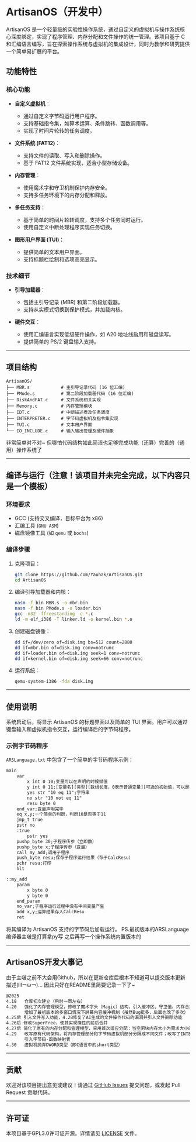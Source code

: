 # ArtisanOS（开发中）

ArtisanOS 是一个轻量级的实验性操作系统，通过自定义的虚拟机与操作系统核心深度绑定，实现了程序管理、内存分配和文件操作的统一管理。该项目基于 C 和汇编语言编写，旨在探索操作系统与虚拟机的集成设计，同时为教学和研究提供一个简单易扩展的平台。

## 功能特性

### 核心功能
- **自定义虚拟机**：
  - 通过自定义字节码运行用户程序。
  - 支持基础指令集，如算术运算、条件跳转、函数调用等。
  - 实现了时间片轮转的任务调度。

- **文件系统 (FAT12)**：
  - 支持文件的读取、写入和删除操作。
  - 基于 FAT12 文件系统实现，适合小型存储设备。

- **内存管理**：
  - 使用魔术字和守卫机制保护内存安全。
  - 支持多任务环境下的内存分配和释放。

- **多任务支持**：
  - 基于简单的时间片轮转调度，支持多个任务同时运行。
  - 使用自定义中断处理程序实现任务切换。

- **图形用户界面 (TUI)**：
  - 提供简单的文本用户界面。
  - 支持标题栏绘制和选项高亮显示。

### 技术细节
- **引导加载器**：
  - 包括主引导记录 (MBR) 和第二阶段加载器。
  - 支持从实模式切换到保护模式，并加载内核。

- **硬件交互**：
  - 使用汇编语言实现低级硬件操作，如 A20 地址线启用和磁盘读写。
  - 提供简单的 PS/2 键盘输入支持。

---

## 项目结构

```
ArtisanOS/
├── MBR.s            # 主引导记录代码 (16 位汇编)
├── PMode.s          # 第二阶段加载器代码 (16 位汇编)
├── DiskAndFAT.c     # 文件系统相关实现
├── Memory.c         # 内存管理模块
├── IDT.c            # 中断描述表及任务调度
├── INTERPRETER.c    # 字节码虚拟机及指令集实现
├── TUI.c            # 文本用户界面
└── IO_INCLUDE.c     # 输入输出管理及硬件抽象
```
非常简单对不对~
但哪怕代码结构如此简洁也足够完成功能（还算）完善的（通用）操作系统了

---

## 编译与运行（注意！该项目并未完全完成，以下内容只是一个模板）

### 环境要求
- GCC (支持交叉编译，目标平台为 x86)
- 汇编工具 (`GNU ASM`)
- 磁盘镜像工具 (如 `qemu` 或 `bochs`)

### 编译步骤
1. 克隆项目：
   ```bash
   git clone https://github.com/Yauhak/ArtisanOS.git
   cd ArtisanOS
   ```

2. 编译引导加载器和内核：
   ```bash
   nasm -f bin MBR.s -o mbr.bin
   nasm -f bin PMode.s -o loader.bin
   gcc -m32 -ffreestanding -c *.c
   ld -m elf_i386 -T linker.ld -o kernel.bin *.o
   ```

3. 创建磁盘镜像：
   ```bash
   dd if=/dev/zero of=disk.img bs=512 count=2880
   dd if=mbr.bin of=disk.img conv=notrunc
   dd if=loader.bin of=disk.img seek=1 conv=notrunc
   dd if=kernel.bin of=disk.img seek=66 conv=notrunc
   ```

4. 运行系统：
   ```bash
   qemu-system-i386 -fda disk.img
   ```

---

## 使用说明

系统启动后，将显示 ArtisanOS 的标题界面以及简单的 TUI 界面。用户可以通过键盘输入和虚拟机指令交互，运行编译后的字节码程序。

### 示例字节码程序
`ARSLanguage.txt` 中包含了一个简单的字节码程序示例：
```txt
main
	var
		x int 0 10;变量可以在声明的时候赋值
		y int 0 11;[变量名][类型][数组长度，0表示普通变量][可选的初始值，可以是列表]
		yes str "10 eq 11";字符串
		no str "10 not eq 11"
		resu byte 0
	end_var;变量声明完毕
	eq x,y;一个简单的判断，判断10是否等于11
	jmp_t true
	pstr no
	:true
		pstr yes
	pushp_byte 30;子程序传参（立即数）
	pushp_byte x;子程序传参（变量）
	call my_add;调用子程序
	push_byte resu;保存子程序运行结果（存于CalcResu）
	pchr resu;打印
	hlt

::my_add
	param
		x byte 0
		y byte 0
	end_param
	no_var;子程序运行过程中没有中间变量产生
	add x,y;运算结果存入CalcResu
	ret
```

将其编译为 ArtisanOS 支持的字节码后加载运行。
PS.最初版本的ARSLanguage编译器主啵是打算拿py写
   之后再写一个操作系统内置版本的

---
## ArtisanOS开发大事记
由于主啵之前不大会用Github，所以在更新仓库后根本不知道可以提交版本更新描述(lll￢ω￢)...
因此只好在README里简要记录一下了~
```txt
@2025
4.18   仓库初次建立（用时一周左右）
4.20   强化了内存管理模型，修改了魔术字头（Magic）结构，引入缓冲区、守卫值、内存合并机制；引入更多错误码；
       增加了最初版本的多窗口情况下屏幕内容缓冲机制（虽然Bug挺多，后面也改了多次）
4.25后 引入文件写入功能，4.28修复了AI生成的文件操作代码的漏洞并引入文件删除功能
4.26后 修改SuperFree，使其实现惰性的前后合并
4.27后 简化了原有的内存分配和管理模型，采用首次适应分配：当空闲块内存大小为需求大小的1至1.1倍则全部分配给请求源
4.29   改写原有代码架构，将内存管理部分和字节码虚拟机部分分隔成不同文件；改写了INTERPERTER.c中interprete函数庞大的switch case结构，
       引入字节码-函数映射表
4.30   虚拟机抛弃DWORD类型（即C语言中的short类型）
```

---
## 贡献

欢迎对该项目提出意见或建议！请通过 [GitHub Issues](https://github.com/Yauhak/ArtisanOS/issues) 提交问题，或发起 Pull Request 贡献代码。

---

## 许可证

本项目基于GPL3.0许可证开源。详情请见 [LICENSE](LICENSE) 文件。
